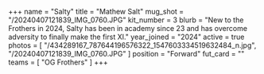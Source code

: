 +++
name = "Salty"
title = "Mathew Salt"
mug_shot = "/20240407121839_IMG_0760.JPG"
kit_number = 3
blurb = "New to the Frothers in 2024, Salty has been in academy since 23 and has overcome adversity to finally make the first XI."
year_joined = "2024"
active = true
photos = [
  "/434289167_787644196576322_1547603334519632484_n.jpg",
  "/20240407121839_IMG_0760.JPG"
]
position = "Forward"
fut_card = ""
teams = [ "OG Frothers" ]
+++

